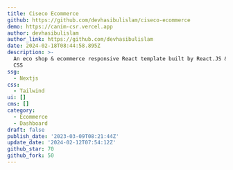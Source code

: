 ```yaml
---
title: Ciseco Ecommerce
github: https://github.com/devhasibulislam/ciseco-ecommerce
demo: https://canim-csr.vercel.app
author: devhasibulislam
author_link: https://github.com/devhasibulislam
date: 2024-02-18T08:44:58.895Z
description: >-
  An eco shop & ecommerce responsive React template built by React.JS & Tailwind
  CSS
ssg:
  - Nextjs
css:
  - Tailwind
ui: []
cms: []
category:
  - Ecommerce
  - Dashboard
draft: false
publish_date: '2023-03-09T08:21:44Z'
update_date: '2024-02-12T07:54:12Z'
github_star: 70
github_fork: 50
---
```

